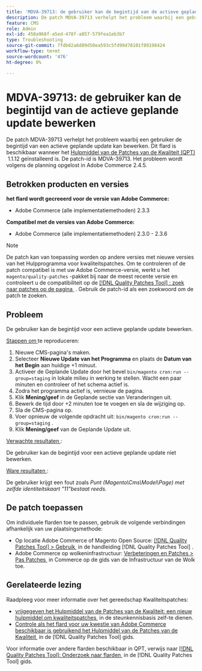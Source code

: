 ```yaml
---
title: 'MDVA-39713: de gebruiker kan de begintijd van de actieve geplande update bewerken'
description: De patch MDVA-39713 verhelpt het probleem waarbij een gebruiker de begintijd van een actieve geplande update kan bewerken. Deze patch is beschikbaar wanneer [Quality Patches Tool (QPT)] (https://experienceleague.adobe.com/nl/docs/commerce-operations/tools/quality-patches-tool/quality-patches-tool-to-self-serve-quality-patches) 1.1.12 is geïnstalleerd. De patch-id is MDVA-39713. Het probleem wordt volgens de planning opgelost in Adobe Commerce 2.4.5.
feature: CMS
role: Admin
exl-id: 450a968f-a5ed-478f-a857-579fea1eb3b7
type: Troubleshooting
source-git-commit: 7fdb02a6d89d50ea593c5fd99d78101f89198424
workflow-type: tm+mt
source-wordcount: '476'
ht-degree: 0%

---
```


# MDVA-39713: de gebruiker kan de begintijd van de actieve geplande update bewerken

De patch MDVA-39713 verhelpt het probleem waarbij een gebruiker de begintijd van een actieve geplande update kan bewerken. Dit flard is beschikbaar wanneer het [&#x200B; Hulpmiddel van de Patches van de Kwaliteit (QPT) &#x200B;](https://experienceleague.adobe.com/nl/docs/commerce-operations/tools/quality-patches-tool/quality-patches-tool-to-self-serve-quality-patches) 1.1.12 geïnstalleerd is. De patch-id is MDVA-39713. Het probleem wordt volgens de planning opgelost in Adobe Commerce 2.4.5.

## Betrokken producten en versies

**het flard wordt gecreeerd voor de versie van Adobe Commerce:**

* Adobe Commerce (alle implementatiemethoden) 2.3.3

**Compatibel met de versies van Adobe Commerce:**

* Adobe Commerce (alle implementatiemethoden) 2.3.0 - 2.3.6

>[!NOTE]
>
>De patch kan van toepassing worden op andere versies met nieuwe versies van het Hulpprogramma voor kwaliteitspatches. Om te controleren of de patch compatibel is met uw Adobe Commerce-versie, werkt u het `magento/quality-patches` -pakket bij naar de meest recente versie en controleert u de compatibiliteit op de [[!DNL Quality Patches Tool] : zoek naar patches op de pagina &#x200B;](https://experienceleague.adobe.com/nl/docs/commerce-operations/tools/quality-patches-tool/quality-patches-tool-to-self-serve-quality-patches) . Gebruik de patch-id als een zoekwoord om de patch te zoeken.

## Probleem

De gebruiker kan de begintijd voor een actieve geplande update bewerken.

<u> Stappen om </u> te reproduceren:

1. Nieuwe CMS-pagina&#39;s maken.
1. Selecteer **Nieuwe Update van het Programma** en plaats de **Datum van het Begin** aan huidige +1 minuut.
1. Activeer de Geplande Update door het bevel `bin/magento cron:run --group=staging` in lokale milieu in werking te stellen. Wacht een paar minuten en controleer of het schema actief is.
1. Zodra het programma actief is, vernieuw de pagina.
1. Klik **Mening/geef** in de Geplande sectie van Veranderingen uit.
1. Bewerk de tijd door +2 minuten toe te voegen en sla de wijziging op.
1. Sla de CMS-pagina op.
1. Voer opnieuw de volgende opdracht uit: `bin/magento cron:run --group=staging` .
1. Klik **Mening/geef** van de Geplande Update uit.

<u> Verwachte resultaten </u>:

De gebruiker kan de begintijd voor een actieve geplande update niet bewerken.

<u> Ware resultaten </u>:

De gebruiker krijgt een fout zoals *Punt (Magento\Cms\Model\Page) met zelfde identiteitskaart &quot;11&quot;bestaat reeds.*

## De patch toepassen

Om individuele flarden toe te passen, gebruik de volgende verbindingen afhankelijk van uw plaatsingsmethode:

* Op locatie Adobe Commerce of Magento Open Source: [[!DNL Quality Patches Tool] > Gebruik &#x200B;](/help/tools/quality-patches-tool/usage.md) in de handleiding [!DNL Quality Patches Tool] .
* Adobe Commerce op wolkeninfrastructuur: [&#x200B; Verbeteringen en Patches > Pas Patches &#x200B;](https://experienceleague.adobe.com/docs/commerce-cloud-service/user-guide/develop/upgrade/apply-patches.html?lang=nl-NL) in Commerce op de gids van de Infrastructuur van de Wolk toe.

## Gerelateerde lezing

Raadpleeg voor meer informatie over het gereedschap Kwaliteitspatches:

* [&#x200B; vrijgegeven het Hulpmiddel van de Patches van de Kwaliteit: een nieuw hulpmiddel om kwaliteitspatches &#x200B;](https://experienceleague.adobe.com/nl/docs/commerce-operations/tools/quality-patches-tool/quality-patches-tool-to-self-serve-quality-patches) in de steunkennisbasis zelf-te dienen.
* [&#x200B; Controle als het flard voor uw kwestie van Adobe Commerce beschikbaar is gebruikend het Hulpmiddel van de Patches van de Kwaliteit &#x200B;](/help/tools/quality-patches-tool/patches-available-in-qpt/check-patch-for-magento-issue-with-magento-quality-patches.md) in de [!DNL Quality Patches Tool] gids.

Voor informatie over andere flarden beschikbaar in QPT, verwijs naar [[!DNL Quality Patches Tool]: Onderzoek naar flarden &#x200B;](https://experienceleague.adobe.com/tools/commerce-quality-patches/index.html?lang=nl-NL) in de [!DNL Quality Patches Tool] gids.
